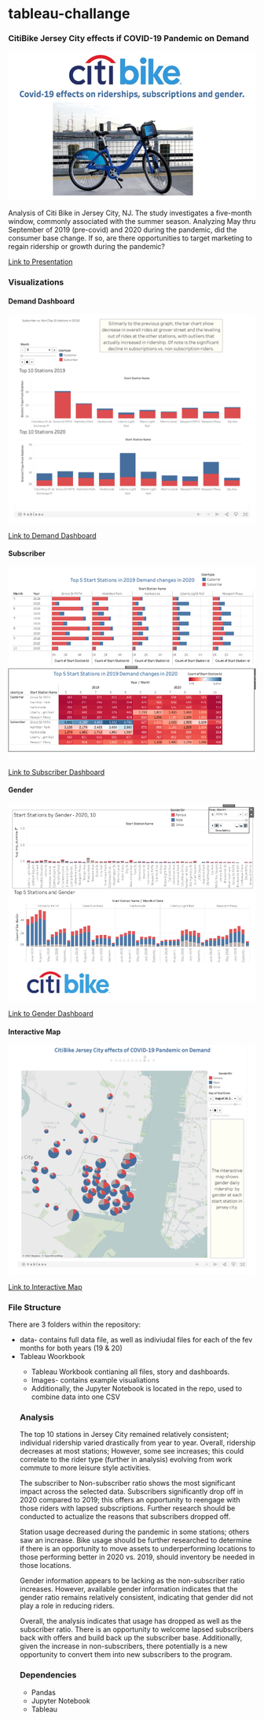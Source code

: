 # tableau-challange
<h3>CitiBike Jersey City effects if COVID-19 Pandemic on Demand</h3>

!["Story"](Images/CitiBike_cover.png)

<p>Analysis of Citi Bike in Jersey City, NJ. The study investigates a five-month window, commonly associated with the summer season. Analyzing May thru September of 2019 (pre-covid) and 2020 during the pandemic, did the consumer base change. If so, are there opportunities to target marketing to regain ridership or growth during the pandemic? </p>

<a href="https://public.tableau.com/profile/tim.samson#!/vizhome/CitiBike_16132584732100/Story1">Link to Presentation</a>


<h3>Visualizations</h3>

<h4>Demand Dashboard</h4>

!["Demand"](Images/Demand2.png)

<a href="https://public.tableau.com/profile/tim.samson#!/vizhome/CitiBike_16132584732100/DemandSubscribervs_Non">Link to Demand Dashboard</a>

<h4>Subscriber</h4>

!["Subscriber Dashboard"](Images/Subscriber_Dashboard.png)

<a href="https://public.tableau.com/profile/tim.samson#!/vizhome/CitiBike_16132584732100/Subscribervs_non">Link to Subscriber Dashboard</a>

<h4>Gender</h4>

!["Gender Dashbaord"](Images/Gender_Dashboard.png)

<a href="https://public.tableau.com/profile/tim.samson#!/vizhome/CitiBike_16132584732100/CitiBikeGenderPrePostCovid">Link to Gender Dashboard</a>

<h4>Interactive Map</h4>

!["Interactive Map"](Images/map.png)

<a href="https://public.tableau.com/profile/tim.samson#!/vizhome/CitiBike_16132584732100/StationStartdoubleaxisTripStartcountandGenderBreakdown">Link to Interactive Map</a>


<h3>File Structure</h3>
<p>There are 3 folders within the repository:
    <ul><li>data- contains full data file, as well as indiviudal files for each of the fev months for both years (19 & 20)</li>
    <li>Tableau Woorkbook</li>
            <ul><li>Tableau Workbook contianing all files, story and dashboards. </li>
    <li>Images- contains example visualiations</li>
    <li>Additionally, the Jupyter Notebook is located in the repo, used to combine data into one CSV</li>
    </ul>
</p>

<h3>Analysis</h3>
<p>The top 10 stations in Jersey City remained relatively consistent; individual ridership varied drastically from year to year. Overall, ridership decreases at most stations; However, some see increases; this could correlate to the rider type (further in analysis) evolving from work commute to more leisure style activities.</p>

<p>The subscriber to Non-subscriber ratio shows the most significant impact across the selected data. Subscribers significantly drop off in 2020 compared to 2019; this offers an opportunity to reengage with those riders with lapsed subscriptions. Further research should be conducted to actualize the reasons that subscribers dropped off.</p> 

<p>Station usage decreased during the pandemic in some stations; others saw an increase. Bike usage should be further researched to determine if there is an opportunity to move assets to underperforming locations to those performing better in 2020 vs. 2019, should inventory be needed in those locations.</p> 

<p>Gender information appears to be lacking as the non-subscriber ratio increases. However, available gender information indicates that the gender ratio remains relatively consistent, indicating that gender did not play a role in reducing riders.</p> 

<p>Overall, the analysis indicates that usage has dropped as well as the subscriber ratio. There is an opportunity to welcome lapsed subscribers back with offers and build back up the subscriber base. Additionally, given the increase in non-subscribers, there potentially is a new opportunity to convert them into new subscribers to the program.</p> 


<h3>Dependencies</h3>
 <ul>
<li>Pandas</li>
<li>Jupyter Notebook</li>
<li>Tableau</li>
</ul>

